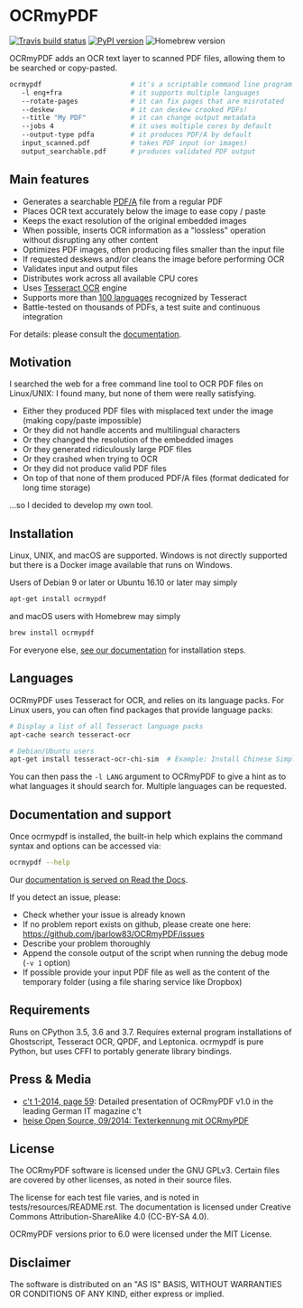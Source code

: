 OCRmyPDF
========

[![Travis build status][travis]](https://travis-ci.org/jbarlow83/OCRmyPDF) [![PyPI version][pypi]](https://pypi.org/project/ocrmypdf/) ![Homebrew version][homebrew]

[travis]: https://travis-ci.org/jbarlow83/OCRmyPDF.svg?branch=master "Travis build status"

[pypi]: https://img.shields.io/pypi/v/ocrmypdf.svg "PyPI version"

[homebrew]: https://img.shields.io/homebrew/v/ocrmypdf.svg "Homebrew version"

OCRmyPDF adds an OCR text layer to scanned PDF files, allowing them to be searched or copy-pasted.

```bash
ocrmypdf                      # it's a scriptable command line program
   -l eng+fra                 # it supports multiple languages
   --rotate-pages             # it can fix pages that are misrotated
   --deskew                   # it can deskew crooked PDFs!
   --title "My PDF"           # it can change output metadata
   --jobs 4                   # it uses multiple cores by default
   --output-type pdfa         # it produces PDF/A by default
   input_scanned.pdf          # takes PDF input (or images)
   output_searchable.pdf      # produces validated PDF output
```

Main features
-------------

-   Generates a searchable [PDF/A](https://en.wikipedia.org/?title=PDF/A) file from a regular PDF
-   Places OCR text accurately below the image to ease copy / paste
-   Keeps the exact resolution of the original embedded images
-   When possible, inserts OCR information as a "lossless" operation without disrupting any other content
-   Optimizes PDF images, often producing files smaller than the input file
-   If requested deskews and/or cleans the image before performing OCR
-   Validates input and output files
-   Distributes work across all available CPU cores
-   Uses [Tesseract OCR](https://github.com/tesseract-ocr/tesseract) engine
-   Supports more than [100 languages](https://github.com/tesseract-ocr/tessdata) recognized by Tesseract
-   Battle-tested on thousands of PDFs, a test suite and continuous integration

For details: please consult the [documentation](https://ocrmypdf.readthedocs.io/en/latest/).

Motivation
----------

I searched the web for a free command line tool to OCR PDF files on Linux/UNIX: I found many, but none of them were really satisfying.

-   Either they produced PDF files with misplaced text under the image (making copy/paste impossible)
-   Or they did not handle accents and multilingual characters
-   Or they changed the resolution of the embedded images
-   Or they generated ridiculously large PDF files
-   Or they crashed when trying to OCR
-   Or they did not produce valid PDF files
-   On top of that none of them produced PDF/A files (format dedicated for long time storage)

...so I decided to develop my own tool.

Installation
------------

Linux, UNIX, and macOS are supported. Windows is not directly supported but there is a Docker image available that runs on Windows.

Users of Debian 9 or later or Ubuntu 16.10 or later may simply

```bash
apt-get install ocrmypdf
```

and macOS users with Homebrew may simply

```bash
brew install ocrmypdf
```

For everyone else, [see our documentation](https://ocrmypdf.readthedocs.io/en/latest/installation.html) for installation steps.

Languages
---------

OCRmyPDF uses Tesseract for OCR, and relies on its language packs. For Linux users, you can often find packages that provide language packs:

```bash
# Display a list of all Tesseract language packs
apt-cache search tesseract-ocr

# Debian/Ubuntu users
apt-get install tesseract-ocr-chi-sim  # Example: Install Chinese Simplified language back
```

You can then pass the `-l LANG` argument to OCRmyPDF to give a hint as to what languages it should search for. Multiple languages can be requested.

Documentation and support
-------------------------

Once ocrmypdf is installed, the built-in help which explains the command syntax and options can be accessed via:

```bash
ocrmypdf --help
```

Our [documentation is served on Read the Docs](https://ocrmypdf.readthedocs.io/en/latest/index.html).

If you detect an issue, please:

-   Check whether your issue is already known
-   If no problem report exists on github, please create one here: <https://github.com/jbarlow83/OCRmyPDF/issues>
-   Describe your problem thoroughly
-   Append the console output of the script when running the debug mode (`-v 1` option)
-   If possible provide your input PDF file as well as the content of the temporary folder (using a file sharing service like Dropbox)

Requirements
------------

Runs on CPython 3.5, 3.6 and 3.7. Requires external program installations of Ghostscript, Tesseract OCR, QPDF, and Leptonica. ocrmypdf is pure Python, but uses CFFI to portably generate library bindings.

Press & Media
-------------

-   [c't 1-2014, page 59](http://heise.de/-2279695): Detailed presentation of OCRmyPDF v1.0 in the leading German IT magazine c't
-   [heise Open Source, 09/2014: Texterkennung mit OCRmyPDF](http://heise.de/-2356670)

License
-------

The OCRmyPDF software is licensed under the GNU GPLv3. Certain files are covered by other licenses, as noted in their source files.

The license for each test file varies, and is noted in tests/resources/README.rst. The documentation is licensed under Creative Commons Attribution-ShareAlike 4.0 (CC-BY-SA 4.0).

OCRmyPDF versions prior to 6.0 were licensed under the MIT License.

Disclaimer
----------

The software is distributed on an "AS IS" BASIS, WITHOUT WARRANTIES OR CONDITIONS OF ANY KIND, either express or implied.

